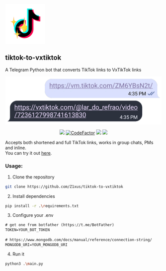 <p align="left">
<img src="assets/tiktok-to-vxtiktok.webp"
  width="128" height="128">
</p>

## tiktok-to-vxtiktok

A Telegram Python bot that converts TikTok links to VxTikTok links

<picture>
  <img src="assets/preview.webp">
</picture>

<p align="center">
    <a href="https://github.com/psf/black" alt="Code style: black">
        <img src="https://img.shields.io/badge/code%20style-black-000000.svg" /></a>
    <a href="https://www.codefactor.io/repository/github/z1xus/tiktok-to-vxtiktok">
        <img src="https://www.codefactor.io/repository/github/z1xus/tiktok-to-vxtiktok/badge" alt="CodeFactor" /></a>
    <a href="https://github.com/Z1xus/tiktok-to-vxtiktok/issues?q=is%3Aissue+is%3Aopen+" alt="GitHub issues">
        <img src="https://img.shields.io/github/issues/z1xus/tiktok-to-vxtiktok"></a>
    <a href="https://github.com/Z1xus/tiktok-to-vxtiktok/pulls?q=is%3Apr+is%3Aopen+" alt="GitHub pull requests">
        <img src="https://img.shields.io/github/issues-pr/z1xus/tiktok-to-vxtiktok"></a>
</p>

Accepts both shortened and full TikTok links, works in group chats, PMs and inline.  
You can try it out [here](https://t.me/tiktok_to_vxtiktok_bot).

### Usage:
1. Clone the repository
```bash
git clone https://github.com/Z1xus/tiktok-to-vxtiktok
```
2. Install dependencies
```bash
pip install -r .\requirements.txt
```
3. Configure your .env
```Shell
# get one from botfather (https://t.me/BotFather)
TOKEN=YOUR_BOT_TOKEN

# https://www.mongodb.com/docs/manual/reference/connection-string/
MONGODB_URI=YOUR_MONGODB_URI
```
4. Run it 
```bash
python3 .\main.py
```
